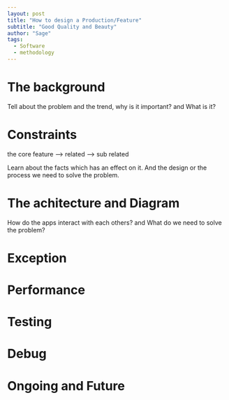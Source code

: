 ```yaml
---
layout: post
title: "How to design a Production/Feature"
subtitle: "Good Quality and Beauty"
author: "Sage"
tags:
  - Software
  - methodology
---
```


# The background

Tell about the problem and the trend, why is it important? and What is it?

# Constraints

the core feature --> related --> sub related

Learn about the facts which has an effect on it. And the design or the process we need to solve the problem.

# The achitecture and Diagram

How do the apps interact with each others? and What do we need to solve the problem?

# Exception


# Performance


# Testing

# Debug

# Ongoing and Future